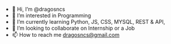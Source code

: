 - 👋 Hi, I’m @dragosncs
- 👀 I’m interested in Programming
- 🌱 I’m currently learning Python, JS, CSS, MYSQL, REST & API, 
- 💞️ I’m looking to collaborate on Internship or a Job
- 📫 How to reach me dragosncs@gmail.com

<!---
dragosncs/dragosncs is a ✨ special ✨ repository because its `README.md` (this file) appears on your GitHub profile.
You can click the Preview link to take a look at your changes.
--->
